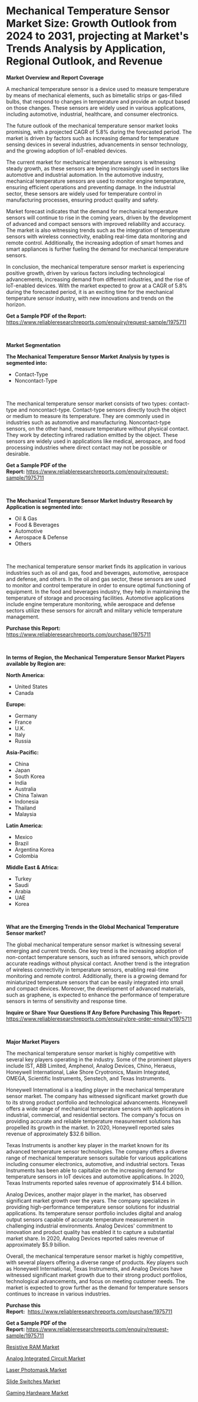 <p><h1>Mechanical Temperature Sensor Market Size: Growth Outlook from 2024 to 2031, projecting at Market's Trends Analysis by Application, Regional Outlook, and Revenue</h1></p><p><strong>Market Overview and Report Coverage</strong></p>
<p><p>A mechanical temperature sensor is a device used to measure temperature by means of mechanical elements, such as bimetallic strips or gas-filled bulbs, that respond to changes in temperature and provide an output based on those changes. These sensors are widely used in various applications, including automotive, industrial, healthcare, and consumer electronics.</p><p>The future outlook of the mechanical temperature sensor market looks promising, with a projected CAGR of 5.8% during the forecasted period. The market is driven by factors such as increasing demand for temperature sensing devices in several industries, advancements in sensor technology, and the growing adoption of IoT-enabled devices.</p><p>The current market for mechanical temperature sensors is witnessing steady growth, as these sensors are being increasingly used in sectors like automotive and industrial automation. In the automotive industry, mechanical temperature sensors are used to monitor engine temperature, ensuring efficient operations and preventing damage. In the industrial sector, these sensors are widely used for temperature control in manufacturing processes, ensuring product quality and safety.</p><p>Market forecast indicates that the demand for mechanical temperature sensors will continue to rise in the coming years, driven by the development of advanced and compact sensors with improved reliability and accuracy. The market is also witnessing trends such as the integration of temperature sensors with wireless connectivity, enabling real-time data monitoring and remote control. Additionally, the increasing adoption of smart homes and smart appliances is further fueling the demand for mechanical temperature sensors.</p><p>In conclusion, the mechanical temperature sensor market is experiencing positive growth, driven by various factors including technological advancements, increasing demand from different industries, and the rise of IoT-enabled devices. With the market expected to grow at a CAGR of 5.8% during the forecasted period, it is an exciting time for the mechanical temperature sensor industry, with new innovations and trends on the horizon.</p></p>
<p><strong>Get a Sample PDF of the Report:</strong> <a href="https://www.reliableresearchreports.com/enquiry/request-sample/1975711">https://www.reliableresearchreports.com/enquiry/request-sample/1975711</a></p>
<p>&nbsp;</p>
<p><strong>Market Segmentation</strong></p>
<p><strong>The Mechanical Temperature Sensor Market Analysis by types is segmented into:</strong></p>
<p><ul><li>Contact-Type</li><li>Noncontact-Type</li></ul></p>
<p>&nbsp;</p>
<p><p>The mechanical temperature sensor market consists of two types: contact-type and noncontact-type. Contact-type sensors directly touch the object or medium to measure its temperature. They are commonly used in industries such as automotive and manufacturing. Noncontact-type sensors, on the other hand, measure temperature without physical contact. They work by detecting infrared radiation emitted by the object. These sensors are widely used in applications like medical, aerospace, and food processing industries where direct contact may not be possible or desirable.</p></p>
<p><strong>Get a Sample PDF of the Report:</strong>&nbsp;<a href="https://www.reliableresearchreports.com/enquiry/request-sample/1975711">https://www.reliableresearchreports.com/enquiry/request-sample/1975711</a></p>
<p>&nbsp;</p>
<p><strong>The Mechanical Temperature Sensor Market Industry Research by Application is segmented into:</strong></p>
<p><ul><li>Oil & Gas</li><li>Food & Beverages</li><li>Automotive</li><li>Aerospace & Defense</li><li>Others</li></ul></p>
<p>&nbsp;</p>
<p><p>The mechanical temperature sensor market finds its application in various industries such as oil and gas, food and beverages, automotive, aerospace and defense, and others. In the oil and gas sector, these sensors are used to monitor and control temperature in order to ensure optimal functioning of equipment. In the food and beverages industry, they help in maintaining the temperature of storage and processing facilities. Automotive applications include engine temperature monitoring, while aerospace and defense sectors utilize these sensors for aircraft and military vehicle temperature management.</p></p>
<p><strong>Purchase this Report:</strong>&nbsp; <a href="https://www.reliableresearchreports.com/purchase/1975711">https://www.reliableresearchreports.com/purchase/1975711</a></p>
<p>&nbsp;</p>
<p><strong>In terms of Region, the Mechanical Temperature Sensor Market Players available by Region are:</strong></p>
<p>
    <p> <strong> North America: </strong>
        <ul>
            <li>United States</li>
            <li>Canada</li>
        </ul>
        </p> 
    <p> <strong> Europe: </strong>
        <ul>
            <li>Germany</li>
            <li>France</li>
            <li>U.K.</li>
            <li>Italy</li>
            <li>Russia</li>
        </ul>
        </p> 
    <p> <strong> Asia-Pacific: </strong>
        <ul>
            <li>China</li>
            <li>Japan</li>
            <li>South Korea</li>
            <li>India</li>
            <li>Australia</li>
            <li>China Taiwan</li>
            <li>Indonesia</li>
            <li>Thailand</li>
            <li>Malaysia</li>
        </ul>
        </p> 
    <p> <strong> Latin America: </strong>
        <ul>
            <li>Mexico</li>
            <li>Brazil</li>
            <li>Argentina Korea</li>
            <li>Colombia</li>
        </ul>
        </p> 
    <p> <strong> Middle East & Africa: </strong>
        <ul>
            <li>Turkey</li>
            <li>Saudi</li>
            <li>Arabia</li>
            <li>UAE</li>
            <li>Korea</li>
        </ul>
    </p>
    </p>
<p>&nbsp;</p>
<p><strong>What are the Emerging Trends in the Global Mechanical Temperature Sensor market?</strong></p>
<p><p>The global mechanical temperature sensor market is witnessing several emerging and current trends. One key trend is the increasing adoption of non-contact temperature sensors, such as infrared sensors, which provide accurate readings without physical contact. Another trend is the integration of wireless connectivity in temperature sensors, enabling real-time monitoring and remote control. Additionally, there is a growing demand for miniaturized temperature sensors that can be easily integrated into small and compact devices. Moreover, the development of advanced materials, such as graphene, is expected to enhance the performance of temperature sensors in terms of sensitivity and response time.</p></p>
<p><strong>Inquire or Share Your Questions If Any Before Purchasing This Report</strong>- <a href="https://www.reliableresearchreports.com/enquiry/pre-order-enquiry/1975711">https://www.reliableresearchreports.com/enquiry/pre-order-enquiry/1975711</a></p>
<p>&nbsp;</p>
<p><strong>Major Market Players</strong></p>
<p><p>The mechanical temperature sensor market is highly competitive with several key players operating in the industry. Some of the prominent players include IST, ABB Limited, Amphenol, Analog Devices, Chino, Heraeus, Honeywell International, Lake Shore Cryotronics, Maxim Integrated, OMEGA, Scientific Instruments, Senstech, and Texas Instruments.</p><p>Honeywell International is a leading player in the mechanical temperature sensor market. The company has witnessed significant market growth due to its strong product portfolio and technological advancements. Honeywell offers a wide range of mechanical temperature sensors with applications in industrial, commercial, and residential sectors. The company's focus on providing accurate and reliable temperature measurement solutions has propelled its growth in the market. In 2020, Honeywell reported sales revenue of approximately $32.6 billion.</p><p>Texas Instruments is another key player in the market known for its advanced temperature sensor technologies. The company offers a diverse range of mechanical temperature sensors suitable for various applications including consumer electronics, automotive, and industrial sectors. Texas Instruments has been able to capitalize on the increasing demand for temperature sensors in IoT devices and automotive applications. In 2020, Texas Instruments reported sales revenue of approximately $14.4 billion.</p><p>Analog Devices, another major player in the market, has observed significant market growth over the years. The company specializes in providing high-performance temperature sensor solutions for industrial applications. Its temperature sensor portfolio includes digital and analog output sensors capable of accurate temperature measurement in challenging industrial environments. Analog Devices' commitment to innovation and product quality has enabled it to capture a substantial market share. In 2020, Analog Devices reported sales revenue of approximately $5.9 billion.</p><p>Overall, the mechanical temperature sensor market is highly competitive, with several players offering a diverse range of products. Key players such as Honeywell International, Texas Instruments, and Analog Devices have witnessed significant market growth due to their strong product portfolios, technological advancements, and focus on meeting customer needs. The market is expected to grow further as the demand for temperature sensors continues to increase in various industries.</p></p>
<p><strong>Purchase this Report:</strong>&nbsp;&nbsp;<a href="https://www.reliableresearchreports.com/purchase/1975711">https://www.reliableresearchreports.com/purchase/1975711</a></p>
<p></p>
<p><strong>Get a Sample PDF of the Report:</strong>&nbsp;<a href="https://www.reliableresearchreports.com/enquiry/request-sample/1975711">https://www.reliableresearchreports.com/enquiry/request-sample/1975711</a></p>
<p><p><a href="https://github.com/chartsaturn/Market-Research-Report-List-1/blob/main/resistive-ram-market.md">Resistive RAM Market</a></p><p><a href="https://github.com/jhcraigie/Market-Research-Report-List-1/blob/main/analog-integrated-circuit-market.md">Analog Integrated Circuit Market</a></p><p><a href="https://github.com/Triciasol/Market-Research-Report-List-1/blob/main/laser-photomask-market.md">Laser Photomask Market</a></p><p><a href="https://github.com/jsmusil/Market-Research-Report-List-1/blob/main/slide-switches-market.md">Slide Switches Market</a></p><p><a href="https://github.com/beatblasta/Market-Research-Report-List-1/blob/main/gaming-hardware-market.md">Gaming Hardware Market</a></p></p>